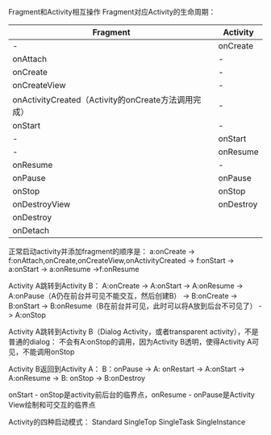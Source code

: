Fragment和Activity相互操作
Fragment对应Activity的生命周期：

|Fragment|Activity|
|-|-|
|-|onCreate|
|onAttach|-|
|onCreate|-|
|onCreateView|-|
|onActivityCreated（Activity的onCreate方法调用完成）|-|
|onStart |-|
|-|onStart|
|-|onResume|
|onResume|-|
|onPause|onPause|
|onStop	|onStop	|
|onDestroyView|onDestroy|
|onDestroy||
|onDetach||

正常启动activity并添加fragment的顺序是：
a:onCreate -> f:onAttach,onCreate,onCreateView,onActivityCreated  -> f:onStart  -> a:onStart -> a:onResume ->f:onResume

Activity A跳转到Activity B：
A:onCreate  ->  A:onStart  -> A:onResume  -> A:onPause（A仍在前台并可见不能交互，然后创建B） -> B:onCreate  -> B:onStart -> B:onResume（B在前台并可见，此时可以将A放到后台不可见了） -> A:onStop

Activity A跳转到Activity B（Dialog Activity，或者transparent activity），不是普通的dialog：
不会有A:onStop的调用，因为Activity B透明，使得Activity A可见，不能调用onStop

Activity B返回到Activity A：
B：onPause -> A: onRestart -> A:onStart -> A:onResume -> B: onStop -> B:onDestroy

onStart - onStop是activity前后台的临界点，onResume - onPause是Activity View绘制和可交互的临界点


Activity的四种启动模式：
Standard
SingleTop
SingleTask
SingleInstance